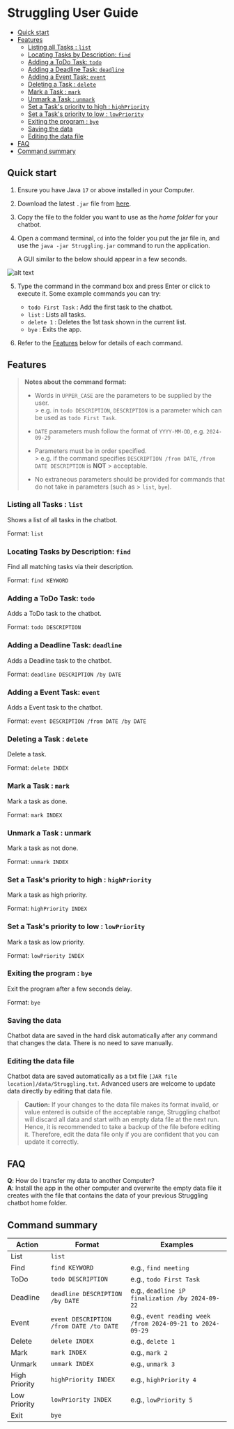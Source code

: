 # Struggling User Guide

* [Quick start](#quick-start)
* [Features](#features)
    * [Listing all Tasks : `list`](#listing-all-tasks--list)
    * [Locating Tasks by Description: `find`](#locating-tasks-by-description-find)
    * [Adding a ToDo Task: `todo`](#adding-a-todo-task-todo)
    * [Adding a Deadline Task: `deadline`](#adding-a-deadline-task-deadline)
    * [Adding a Event Task: `event`](#adding-a-event-task-event)
    * [Deleting a Task : `delete`](#deleting-a-task--delete)
    * [Mark a Task : `mark`](#mark-a-task--mark)
    * [Unmark a Task : `unmark`](#unmark-a-task--unmark)
    * [Set a Task's priority to high : `highPriority`](#set-a-tasks-priority-to-high--highpriority)
    * [Set a Task's priority to low : `lowPriority`](#set-a-tasks-priority-to-low--lowpriority)
    * [Exiting the program : `bye`](#exiting-the-program--bye)
    * [Saving the data](#saving-the-data)
    * [Editing the data file](#editing-the-data-file)
* [FAQ](#faq)
* [Command summary](#command-summary)

## Quick start

1. Ensure you have Java  `17`  or above installed in your Computer.
2. Download the latest  `.jar`  file from  [here](https://github.com/KengHian/ip/releases).
3. Copy the file to the folder you want to use as the  _home folder_  for your chatbot.
4. Open a command terminal,  `cd`  into the folder you put the jar file in, and use the
   `java -jar Struggling.jar`  command to run the application.

   A GUI similar to the below should appear in a few seconds.

![alt text](./Ui.png)

5. Type the command in the command box and press Enter or click to execute it.
   Some example commands you can try:
    - `todo First Task` : Add the first task to the chatbot.
    - `list`  : Lists all tasks.
    - `delete 1`  : Deletes the 1st task shown in the current list.
    - `bye`  : Exits the app.

6. Refer to the  [Features](#features)  below for details of each command.

## Features

> **Notes about the command format:**
>
> - Words in  `UPPER_CASE`  are the parameters to be supplied by the user.  
    >     e.g. in  `todo DESCRIPTION`,  `DESCRIPTION`  is a parameter which can be used as  `todo First Task`.
>
> - `DATE` parameters mush follow the format of `YYYY-MM-DD`, e.g. `2024-09-29`
>
> - Parameters must be in order specified.  
    >     e.g. if the command specifies  `DESCRIPTION /from DATE`,  `/from DATE DESCRIPTION`  is **NOT**
    > acceptable.
>
> - No extraneous parameters should be provided for commands that do not take in parameters (such as
    > `list`, `bye`).

### Listing all Tasks : `list`

Shows a list of all tasks in the chatbot.

Format:  `list`

### Locating Tasks by Description: `find`

Find all matching tasks via their description.

Format:  `find KEYWORD`

### Adding a ToDo Task: `todo`

Adds a ToDo task to the chatbot.

Format:  `todo DESCRIPTION​`

### Adding a Deadline Task: `deadline`

Adds a Deadline task to the chatbot.

Format:  `deadline DESCRIPTION​ /by DATE`

### Adding a Event Task: `event`

Adds a Event task to the chatbot.

Format:  `event DESCRIPTION​ /from DATE /by DATE`

### Deleting a Task : `delete`

Delete a task.

Format: `delete INDEX`

### Mark a Task : `mark`

Mark a task as done.

Format: `mark INDEX`

### Unmark a Task : unmark

Mark a task as not done.

Format: `unmark INDEX`

### Set a Task's priority to high : `highPriority`

Mark a task as high priority.

Format: `highPriority INDEX`

### Set a Task's priority to low : `lowPriority`

Mark a task as low priority.

Format: `lowPriority INDEX`

### Exiting the program : `bye`

Exit the program after a few seconds delay.

Format: `bye`

### Saving the data

Chatbot data are saved in the hard disk automatically after any command that changes the data. There is no
need to save manually.

### Editing the data file

Chatbot data are saved automatically as a txt file `[JAR file location]/data/Struggling.txt`. Advanced users
are welcome to update data directly by editing that data file.

> **Caution:** If your changes to the data file makes its format invalid, or value entered is outside of the
> acceptable range,
> Struggling chatbot will discard all data and start with an empty data
> file at the next run. Hence, it is recommended to take a backup of the
> file before editing it. Therefore, edit the data file only if you are
> confident that you can update it correctly.

## FAQ

**Q**: How do I transfer my data to another Computer?  
**A**: Install the app in the other computer and overwrite the empty data file it creates with the file that
contains the data of your previous Struggling chatbot home folder.

## Command summary

| Action        | Format                                  | Examples                                                  |
|---------------|-----------------------------------------|-----------------------------------------------------------|
| List          | `list`                                  |                                                           |
| Find          | `find KEYWORD`                          | e.g., `find meeting`                                      |
| ToDo          | `todo DESCRIPTION`                      | e.g., `todo First Task`                                   |
| Deadline      | `deadline DESCRIPTION /by DATE`         | e.g., `deadline iP finalization /by 2024-09-22`           |
| Event         | `event DESCRIPTION /from DATE /to DATE` | e.g., `event reading week /from 2024-09-21 to 2024-09-29` |
| Delete        | `delete INDEX`                          | e.g., `delete 1`                                          |
| Mark          | `mark INDEX`                            | e.g., `mark 2`                                            |
| Unmark        | `unmark INDEX`                          | e.g., `unmark 3`                                          |
| High Priority | `highPriority INDEX`                    | e.g., `highPriority 4`                                    |
| Low Priority  | `lowPriority INDEX`                     | e.g., `lowPriority 5`                                     |
| Exit          | `bye`                                   |                                                           |
